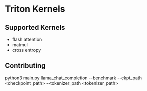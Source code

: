 # Triton Kernels

## Supported Kernels
* flash attention
* matmul
* cross entropy

## Contributing
python3 main.py llama_chat_completion --benchmark --ckpt_path <checkpoint_path> --tokenizer_path <tokenizer_path>